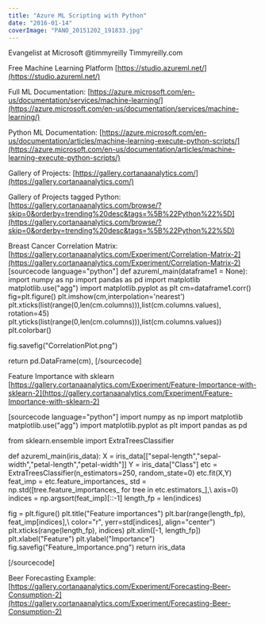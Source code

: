```yaml
---
title: "Azure ML Scripting with Python"
date: "2016-01-14"
coverImage: "PANO_20151202_191833.jpg"
---
```


Evangelist at Microsoft @timmyreilly Timmyreilly.com

Free Machine Learning Platform [https://studio.azureml.net/](https://studio.azureml.net/)

Full ML Documentation: [https://azure.microsoft.com/en-us/documentation/services/machine-learning/](https://azure.microsoft.com/en-us/documentation/services/machine-learning/)

Python ML Documentation: [https://azure.microsoft.com/en-us/documentation/articles/machine-learning-execute-python-scripts/](https://azure.microsoft.com/en-us/documentation/articles/machine-learning-execute-python-scripts/)

Gallery of Projects: [https://gallery.cortanaanalytics.com/](https://gallery.cortanaanalytics.com/)

Gallery of Projects tagged Python: [https://gallery.cortanaanalytics.com/browse/?skip=0&orderby=trending%20desc&tags=%5B%22Python%22%5D](https://gallery.cortanaanalytics.com/browse/?skip=0&orderby=trending%20desc&tags=%5B%22Python%22%5D)

Breast Cancer Correlation Matrix: [https://gallery.cortanaanalytics.com/Experiment/Correlation-Matrix-2](https://gallery.cortanaanalytics.com/Experiment/Correlation-Matrix-2) \[sourcecode language="python"\] def azureml\_main(dataframe1 = None): import numpy as np import pandas as pd import matplotlib matplotlib.use("agg") import matplotlib.pyplot as plt cm=dataframe1.corr() fig=plt.figure() plt.imshow(cm,interpolation='nearest') plt.xticks(list(range(0,len(cm.columns))),list(cm.columns.values), rotation=45) plt.yticks(list(range(0,len(cm.columns))),list(cm.columns.values)) plt.colorbar()

fig.savefig("CorrelationPlot.png")

return pd.DataFrame(cm), \[/sourcecode\]

Feature Importance with sklearn [https://gallery.cortanaanalytics.com/Experiment/Feature-Importance-with-sklearn-2](https://gallery.cortanaanalytics.com/Experiment/Feature-Importance-with-sklearn-2)

\[sourcecode language="python"\] import numpy as np import matplotlib matplotlib.use("agg") import matplotlib.pyplot as plt import pandas as pd

from sklearn.ensemble import ExtraTreesClassifier

def azureml\_main(iris\_data): X = iris\_data\[\["sepal-length","sepal-width","petal-length","petal-width"\]\] Y = iris\_data\["Class"\] etc = ExtraTreesClassifier(n\_estimators=250, random\_state=0) etc.fit(X,Y) feat\_imp = etc.feature\_importances\_ std = np.std(\[tree.feature\_importances\_ for tree in etc.estimators\_\],\\ axis=0) indices = np.argsort(feat\_imp)\[::-1\] length\_fp = len(indices)

fig = plt.figure() plt.title("Feature importances") plt.bar(range(length\_fp), feat\_imp\[indices\],\\ color="r", yerr=std\[indices\], align="center") plt.xticks(range(length\_fp), indices) plt.xlim(\[-1, length\_fp\]) plt.xlabel("Feature") plt.ylabel("Importance") fig.savefig("Feature\_Importance.png") return iris\_data

\[/sourcecode\]

Beer Forecasting Example: [https://gallery.cortanaanalytics.com/Experiment/Forecasting-Beer-Consumption-2](https://gallery.cortanaanalytics.com/Experiment/Forecasting-Beer-Consumption-2)

